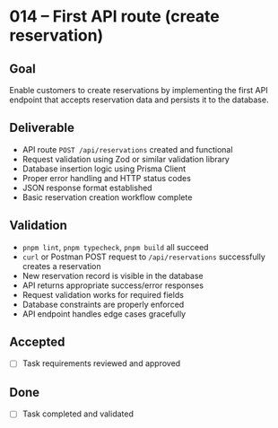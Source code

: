 # 014 – First API route (create reservation)

## Goal

Enable customers to create reservations by implementing the first API endpoint that accepts reservation data and persists it to the database.

## Deliverable

- API route `POST /api/reservations` created and functional
- Request validation using Zod or similar validation library
- Database insertion logic using Prisma Client
- Proper error handling and HTTP status codes
- JSON response format established
- Basic reservation creation workflow complete

## Validation

- `pnpm lint`, `pnpm typecheck`, `pnpm build` all succeed
- `curl` or Postman POST request to `/api/reservations` successfully creates a reservation
- New reservation record is visible in the database
- API returns appropriate success/error responses
- Request validation works for required fields
- Database constraints are properly enforced
- API endpoint handles edge cases gracefully

## Accepted

- [ ] Task requirements reviewed and approved

## Done

- [ ] Task completed and validated
